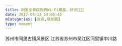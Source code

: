 ```yaml
---
title: 同里全景区免费Wi-Fi覆盖，好评👏👏👏
date: 2017-08-13 14:08:43
mCategories: [说说,朋友圈]
type: moment
---
```


<div id="pics-20170813140843"></div>

<script src="/lib/moment/pics.js"></script>
<script>
var data = [
    {"link": "2017-08-13_135159.mov", "type": "video"},
    {"link": "2017-08-13_000000.png", "type": "shuoshuo"}
];
picsRender(data, "pics-20170813140843");
</script>

苏州市同里古镇风景区
江苏省苏州市吴江区同里镇中川路
